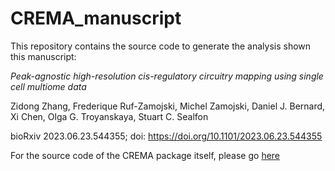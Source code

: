 # CREMA_manuscript

This repository contains the source code to generate the analysis shown this manuscript:

*Peak-agnostic high-resolution cis-regulatory circuitry mapping using single cell multiome data*

Zidong Zhang, Frederique Ruf-Zamojski, Michel Zamojski, Daniel J. Bernard, Xi Chen, Olga G. Troyanskaya, Stuart C. Sealfon

bioRxiv 2023.06.23.544355; doi: https://doi.org/10.1101/2023.06.23.544355

For the source code of the CREMA package itself, please go [here](https://github.com/zidongzh/CREMA)